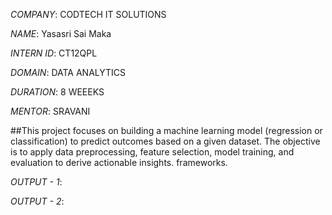 *COMPANY*: CODTECH IT SOLUTIONS

*NAME*: Yasasri Sai Maka

*INTERN ID*: CT12QPL

*DOMAIN*: DATA ANALYTICS

*DURATION*: 8 WEEEKS

*MENTOR*: SRAVANI

##This project focuses on building a machine learning model (regression or classification) to predict outcomes based on a given dataset. The objective is to apply data preprocessing, feature selection, model training, and evaluation to derive actionable insights.
frameworks.

*OUTPUT - 1*: 

*OUTPUT - 2*: 
